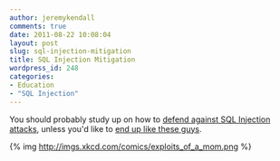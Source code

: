 ```yaml
---
author: jeremykendall
comments: true
date: 2011-08-22 10:08:04
layout: post
slug: sql-injection-mitigation
title: SQL Injection Mitigation
wordpress_id: 248
categories:
- Education
- "SQL Injection"
---
```


You should probably study up on how to [defend against SQL Injection attacks](http://docs.php.net/manual/sr/security.database.sql-injection.php), unless you'd like to [end up like these guys](http://xkcd.com/327/).

{% img http://imgs.xkcd.com/comics/exploits_of_a_mom.png %}
